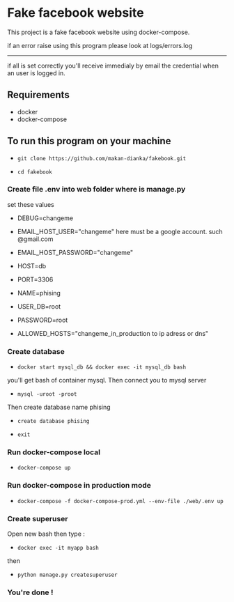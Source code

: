 # Fake facebook website
This project is a fake facebook website using docker-compose.

if an error raise using this program please look at logs/errors.log

----------------

if all is set correctly you'll receive immedialy by email the credential when an user is logged in.
## Requirements 
- docker
- docker-compose

## To run this program on your machine
- ```git clone https://github.com/makan-dianka/fakebook.git```

- ```cd fakebook```

### Create file .env into web folder where is manage.py
set these values
- DEBUG=changeme
- EMAIL_HOST_USER="changeme"   here must be a google account. such @gmail.com
- EMAIL_HOST_PASSWORD="changeme" 

- HOST=db
- PORT=3306
- NAME=phising
- USER_DB=root
- PASSWORD=root

- ALLOWED_HOSTS="changeme_in_production to ip adress or dns"

### Create database
- ```docker start mysql_db && docker exec -it mysql_db bash```

you'll get bash of container mysql. Then connect you to mysql server

- ```mysql -uroot -proot```

Then create database name phising

- ```create database phising```

- ```exit```

### Run docker-compose local
- ```docker-compose up```

### Run docker-compose in production mode
- ```docker-compose -f docker-compose-prod.yml --env-file ./web/.env up```

### Create superuser
Open new bash then type :

- ```docker exec -it myapp bash```

then 


- ```python manage.py createsuperuser```



### You're done !